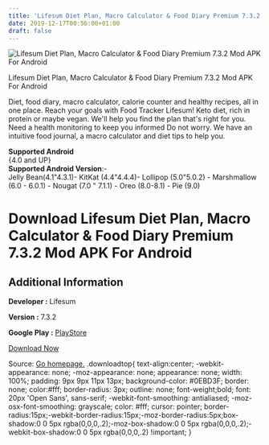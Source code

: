 ```yaml
---
title: 'Lifesum Diet Plan, Macro Calculator & Food Diary Premium 7.3.2 Mod APK For Android'
date: 2019-12-17T00:56:00+01:00
draft: false
---
```


![Lifesum Diet Plan, Macro Calculator & Food Diary Premium 7.3.2 Mod APK For Android](https://i2.wp.com/apkhome.net/wp-content/uploads/2019/11/Lifesum-Diet-Plan-Macro-Calculator-Food-Diary-Premium-7.3.2-Mod.png "Lifesum Diet Plan, Macro Calculator & Food Diary Premium 7.3.2 Mod APK For Android")

  

Lifesum Diet Plan, Macro Calculator & Food Diary Premium 7.3.2 Mod APK For Android

Diet, food diary, macro calculator, calorie counter and healthy recipes, all in one place. Reach your goals with Food Tracker Lifesum! Keto diet, rich in protein or maybe vegan. We'll help you find the plan that's right for you. Need a health monitoring to keep you informed Do not worry. We have an intuitive food journal, a macro calculator and diet tips to help you.

**Supported Android**  
{4.0 and UP}  
**Supported Android Version**:-  
Jelly Bean(4.1"4.3.1)- KitKat (4.4"4.4.4)- Lollipop (5.0"5.0.2) - Marshmallow (6.0 - 6.0.1) - Nougat (7.0 " 7.1.1) - Oreo (8.0-8.1) - Pie (9.0)

Download Lifesum Diet Plan, Macro Calculator & Food Diary Premium 7.3.2 Mod APK For Android
===========================================================================================

Additional Information
----------------------

**Developer :** Lifesum

**Version :** 7.3.2

**Google Play :** [PlayStore](https://play.google.com/store/apps/details?id=com.sillens.shapeupclub)

  

[Download Now](https://store4app.co/post/lifesum-diet-plan-macro-calculator-amp-food-diary-premium-7-3-2-mod-apk-for-android_1574587201)

  
Source: [Go homepage.](https://store4app.co/post/lifesum-diet-plan-macro-calculator-amp-food-diary-premium-7-3-2-mod-apk-for-android_1574587201) .downloadtop{ text-align:center; -webkit-appearance: none; -moz-appearance: none; appearance: none; width: 100%; padding: 9px 9px 11px 13px; background-color: #0EBD3F; border: none; color:#fff; border-radius: 3px; outline: none; font-weight;bold; font: 20px 'Open Sans', sans-serif; -webkit-font-smoothing: antialiased; -moz-osx-font-smoothing: grayscale; color: #fff; cursor: pointer; border-radius:15px;-webkit-border-radius:15px;-moz-border-radius:5px;box-shadow:0 0 5px rgba(0,0,0,.2);-moz-box-shadow:0 0 5px rgba(0,0,0,.2);-webkit-box-shadow:0 0 5px rgba(0,0,0,.2) !important; }